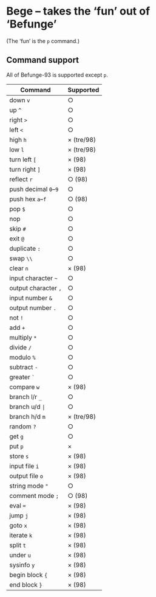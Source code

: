 # Bege – takes the ‘fun’ out of ‘Befunge’

(The ‘fun’ is the `p` command.)


## Command support

All of Befunge-93 is supported except `p`.

| Command | Supported |
|---------|-----------|
| down `v` | ○ |
| up `^` | ○ |
| right `>` | ○ |
| left `<` | ○ |
| high `h` | × (tre/98) |
| low `l` | × (tre/98) |
| turn left `[` | × (98) |
| turn right `]` | × (98) |
| reflect `r` | ○ (98) |
| push decimal `0`–`9` | ○ |
| push hex `a`–`f` | ○ (98) |
| pop `$` | ○ |
| nop ` ` | ○ |
| skip `#` | ○ |
| exit `@` | ○ |
| duplicate `:` | ○ |
| swap `\\` | ○ |
| clear `n` | × (98) |
| input character `~` | ○ |
| output character `,` | ○ |
| input number `&` | ○ |
| output number `.` | ○ |
| not `!` | ○ |
| add `+` | ○ |
| multiply `*` | ○ |
| divide `/` | ○ |
| modulo `%` | ○ |
| subtract `-` | ○ |
| greater <code>`</code> | ○ |
| compare `w` | × (98) |
| branch l/r `_` | ○ |
| branch u/d <code>&#124;</code> | ○ |
| branch h/d `m` | × (tre/98) |
| random `?` | ○ |
| get `g` | ○ |
| put `p` | × |
| store `s` | × (98) |
| input file `i` | × (98) |
| output file `o` | × (98) |
| string mode `"` | ○ |
| comment mode `;` | ○ (98) |
| eval `=` | × (98) | 
| jump `j` | × (98) |
| goto `x` | × (98) |
| iterate `k` | × (98) |
| split `t` | × (98) |
| under `u` | × (98) |
| sysinfo `y` | × (98) |
| begin block `{` | × (98) |
| end block `}` | × (98) |
